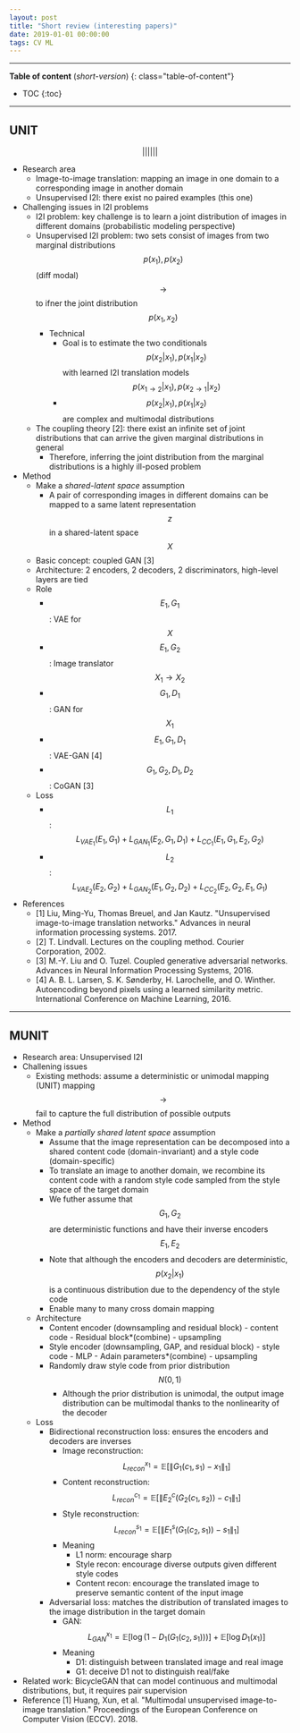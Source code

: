 ```yaml
---
layout: post
title: "Short review (interesting papers)"
date: 2019-01-01 00:00:00
tags: CV ML
---
```


<!--more-->

---

**Table of content** (*short-version*)
{: class="table-of-content"}
* TOC
{:toc}

---

## UNIT 

$$||||||$$
- Research area
  - Image-to-image translation: mapping an image in one domain to a corresponding image in another domain
  - Unsupervised I2I: there exist no paired examples (this one)
- Challenging issues in I2I problems
  - I2I problem: key challenge is to learn a joint distribution of images in different domains (probabilistic modeling perspective)
  - Unsupervised I2I problem: two sets consist of images from two marginal distributions $$p(x_1),p(x_2)$$ (diff modal) $$\rightarrow$$ to ifner the joint distribution $$p(x_1,x_2)$$
    - Technical
      - Goal is to estimate the two conditionals $$p(x_2 {|} x_1), p(x_1 {|} x_2)$$ with learned I2I translation models $$p(x_{1 \rightarrow 2} \left | x_1), p(x_{2 \rightarrow 1} \left | x_2)$$
      - $$p(x_2 \left | x_1), p(x_1 \left | x_2)$$ are complex and multimodal distributions
  - The coupling theory [2]: there exist an infinite set of joint distributions that can arrive the given marginal distributions in general
    - Therefore, inferring the joint distribution from the marginal distributions is a highly ill-posed problem
- Method 
  - Make a *shared-latent space* assumption
    - A pair of corresponding images in different domains can be mapped to a same latent representation $$z$$ in a shared-latent space $$X$$
  - Basic concept: coupled GAN [3]
  - Architecture: 2 encoders, 2 decoders, 2 discriminators, high-level layers are tied
  - Role
    - $${E_1, G_1}$$: VAE for $$X$$
    - $${E_1, G_2}$$: Image translator $$X_1 \rightarrow X_2$$
    - $${G_1, D_1}$$: GAN for $$X_1$$
    - $${E_1, G_1, D_1}$$: VAE-GAN [4]
    - $${G_1, G_2, D_1, D_2}$$: CoGAN [3]
  - Loss 
    - $$L_1$$: $$L_{VAE_1}(E_1, G_1) + L_{GAN_1}(E_2, G_1, D_1)  + L_{CC_1}(E_1, G_1, E_2, G_2)$$
    - $$L_2$$: $$L_{VAE_2}(E_2, G_2) + L_{GAN_2}(E_1, G_2, D_2)  + L_{CC_2}(E_2, G_2, E_1, G_1)$$
- References
  - [1] Liu, Ming-Yu, Thomas Breuel, and Jan Kautz. "Unsupervised image-to-image translation networks." Advances in neural information processing systems. 2017.
  - [2] T. Lindvall. Lectures on the coupling method. Courier Corporation, 2002.
  - [3] M.-Y. Liu and O. Tuzel. Coupled generative adversarial networks. Advances in Neural Information Processing Systems, 2016.
  - [4] A. B. L. Larsen, S. K. Sønderby, H. Larochelle, and O. Winther. Autoencoding beyond pixels using a
  learned similarity metric. International Conference on Machine Learning, 2016.
  
---

## MUNIT 

- Research area: Unsupervised I2I
- Challening issues
  - Existing methods: assume a deterministic or unimodal mapping (UNIT) mapping $$\rightarrow$$ fail to capture the full distribution of possible outputs
- Method
  - Make a *partially shared latent space* assumption
    - Assume that the image representation can be decomposed into a shared content code (domain-invariant) and a style code (domain-specific)
    - To translate an image to another domain, we recombine its content code with a random style code sampled from the style space of the target domain
    - We futher assume that $$G_1, G_2$$ are deterministic functions and have their inverse encoders $$E_1, E_2$$
    - Note that although the encoders and decoders are deterministic, $$p(x_2 \rvert x_1)$$ is a continuous distribution due to the dependency of the style code
    - Enable many to many cross domain mapping
  - Architecture
    - Content encoder (downsampling and residual block) - content code - Residual block*(combine) - upsampling
    - Style encoder (downsampling, GAP, and residual block) - style code - MLP - Adain parameters*(combine) - upsampling
    - Randomly draw style code from prior distribution $$N(0,1)$$
      - Although the prior distribution is unimodal, the output image distribution can be multimodal thanks to the nonlinearity of the decoder
  - Loss
    - Bidirectional reconstruction loss: ensures the encoders and decoders are inverses
      - Image reconstruction: $$L^{x_1}_{recon} = \mathbb{E} [ \| G_1(c_1, s_1) - x_1 \|_1 ]$$ 
      - Content reconstruction: $$L^{c_1}_{recon} = \mathbb{E} [ \| E^c_2(G_2(c_1, s_2)) - c_1 \|_1 ]$$ 
      - Style reconstruction: $$L^{s_1}_{recon} = \mathbb{E} [ \| E^s_1(G_1(c_2, s_1)) - s_1 \|_1 ]$$ 
      - Meaning
        - L1 norm: encourage sharp
        - Style recon: encourage diverse outputs given different style codes
        - Content recon: encourage the translated image to preserve semantic content of the input image
    - Adversarial loss: matches the distribution of translated images to the image distribution in the target domain
      - GAN: $$L^{x_1}_{GAN} = \mathbb{E} [\log ( 1 - D_1 ( G_1 (c_2, s_1)))] + \mathbb{E} [\log D_1 (x_1)]$$ 
      - Meaning
        - D1: distinguish between translated image and real image
        - G1: deceive D1 not to distinguish real/fake
- Related work: BicycleGAN that can model continuous and multimodal distributions, but, it requires pair supervision
- Reference
  [1] Huang, Xun, et al. "Multimodal unsupervised image-to-image translation." Proceedings of the European Conference on Computer Vision (ECCV). 2018.

